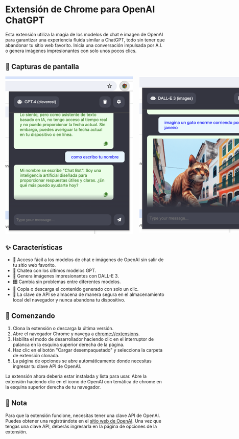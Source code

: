 # Extensión de Chrome para OpenAI ChatGPT

Esta extensión utiliza la magia de los modelos de chat e imagen de OpenAI para garantizar una experiencia fluida similar a ChatGPT, todo sin tener que abandonar tu sitio web favorito. Inicia una conversación impulsada por A.I. o genera imágenes impresionantes con solo unos pocos clics.

## 📸 Capturas de pantalla

<div style="display: flex; gap: 20px; justify-content: start; align-items: start;">
    <img src='assets/preview-1.png' width='400' alt='Vista previa de la finalización del chat' />
    <img src='assets/preview-2.png' width='400' alt='Vista previa de la generación de imágenes' />
</div>

## ✨ Características

- 💨 Acceso fácil a los modelos de chat e imágenes de OpenAI sin salir de tu sitio web favorito.
- 💬 Chatea con los últimos modelos GPT.
- 🌄 Genera imágenes impresionantes con DALL-E 3.
- 🎛️ Cambia sin problemas entre diferentes modelos.
- 💾 Copia o descarga el contenido generado con solo un clic.
- 🛟 La clave de API se almacena de manera segura en el almacenamiento local del navegador y nunca abandona tu dispositivo.

## 🚀 Comenzando

1. Clona la extensión o descarga la última versión.
2. Abre el navegador Chrome y navega a [chrome://extensions](chrome://extensions).
3. Habilita el modo de desarrollador haciendo clic en el interruptor de palanca en la esquina superior derecha de la página.
4. Haz clic en el botón "Cargar desempaquetado" y selecciona la carpeta de extensión clonada.
5. La página de opciones se abre automáticamente donde necesitas ingresar tu clave API de OpenAI.

La extensión ahora debería estar instalada y lista para usar. Abre la extensión haciendo clic en el icono de OpenAI con temática de chrome en la esquina superior derecha de tu navegador.

## 🚨 Nota

Para que la extensión funcione, necesitas tener una clave API de OpenAI. Puedes obtener una registrándote en el [sitio web de OpenAI](https://openai.com/). Una vez que tengas una clave API, deberás ingresarla en la página de opciones de la extensión.
